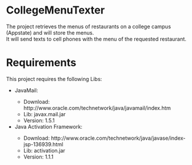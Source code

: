 CollegeMenuTexter
=================
The project retrieves the menus of restaurants on a college campus (Appstate) and will store the menus.<br>
It will send texts to cell phones with the menu of the requested restaurant.


Requirements
============
This project requires the following Libs:  
<ul>
  <li>JavaMail:</li>
  <ul>
    <li>Download: http://www.oracle.com/technetwork/java/javamail/index.htm</li>
    <li>Lib: javax.mail.jar</li>
    <li>Version: 1.5.1 </li>
  </ul>
  <li>Java Activation Framework:</li>
  <ul>
    <li>Download: http://www.oracle.com/technetwork/java/javase/index-jsp-136939.html</li>
    <li>Lib: activation.jar</li>
    <li>Version: 1.1.1</li>
  </ul>
<ul>
